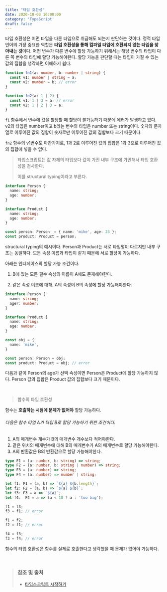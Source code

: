 ```yaml
---
title: "타입 호환성"
date: 2020-10-03 16:00:00
category: 'TypeScript'
draft: false
---
```


타입 호환성은 어떤 타입을 다른 타입으로 취급해도 되는지 판단하는 것이다. 정적 타입 언어의 가장 중요한 역할은 **타입 호환성을 통해 컴파일 타임에 호환되지 않는 타입을 찾아내는 것**이다. 어떤 변수가 다른 변수에 할당 가능하기 위해서는 해당 변수의 타입이 다른 쪽 변수의 타입에 할당 가능해야한다. 할당 가능을 판단할 때는 타입이 가질 수 있는 값의 집합을 생각하면 이해하기 쉽다. 

```ts
function fn1(a: number, b: number | string) {
  const v1: number | string = a;
  const v2: number = b; // error
}

function fn2(a: 1 | 2) {
  const v1: 1 | 3 = a; // error
  const v2: 1 | 2 | 3 = a;
}
```

`f1` 함수에서 변수에 값을 할당할 때  할당이 불가능하기 때문에 에러가 발생하고 있다. v2의 타입은 number이고 b라는 변수의 타입은 number 또는 string이다. 숫자와 문자열로 이루어진 값의 집합이 숫자로만 이루어진 값의 집합보다 크기 때문이다.

`fn2` 함수의 v1변수도 마찬가지로, 1과 2로 이루어진 값의 집합은 1과 3으로 이루어진 값의 집합에 넣을 수 없다.

>  타입스크립트는 값 자체의 타입보다 값이 가진 내부 구조에 가빈해서 타입 호환성을 검사한다.
>
> 이를 structural typing이라고 부른다.

```ts
interface Person {
  name: string;
  age: number;
}

interface Product {
  name: string;
  age: number;
}

const person: Person  = { name: 'mike', age: 23 };
const product: Product = person;
```

structural typing의 예시이다.  Person과 Product는 서로 타입명이 다르지만 내부 구조는 동일하다. 모든 속성 이름과 타입이 같기 때문에 서로 할당이 가능하다.

아래는 인터페이스의 할당 가능 조건이다.

1. B에 있는 모든 필수 속성의 이름이 A에도 존재해야한다.

2. 같은 속성 이름에 대해, A의 속성이 B의 속성에 할당 가능해야한다.



```ts
interface Person {
  name: string;
  age?: number;
}

interface Product {
  name: string;
  age: number;
}

const obj = {
  name: 'mike',
}

const person: Person = obj;
const product: Product = obj; // error
```

다음과 같이 Person의 age가 선택 속성이면 Person은 Product에 할당 가능하지 않다. Person 값의 집합은 Product 값의 집합보다 크기 때문이다. 

<br>

> 함수의 타입 호환성

함수는 **호출하는 시점에 문제가 없어야** 할당 가능하다.

###### 다음은 함수 타입 A가 타입 B로 할당 가능하기 위한 조건이다.

1. A의 매개변수 개수가 B의 매개변수 개수보다 적어야한다.
2. 같은 위치의 매개변수에 대해 B의 매개변수가 A의 매개변수로 할당 가능해야한다.
3. A의 반환값은 B의 반환값으로 할당 가능해야한다.

```ts
type F1 = (a: number, b: string) => string;
type F2 = (a: number, b: string | number) => string;
type F3 = (a: number) => string;
type F4 = (a: number) => number | string;

let f1: F1 = (a, b) => `${a} ${b.length}`;
let f2: F2 = (a, b) => `${a} ${b}`;
let f3: F3 = a => `${a}`;
let f4:  F4 = a => (a < 10 ? a : 'too big');

f1 = f3;
f3 = f1; // error

f1 = f2;
f2 = f1; // error

f4 = f3;
f3 = f4; // error
```

함수의 타입 호환성은 함수를 실제로 호출한다고 생각했을 때 문제가 없어야 가능하다.

<br>

> ### 참조 및 출처
>
> - [타입스크립트 시작하기](https://www.inflearn.com/course/%ED%83%80%EC%9E%85%EC%8A%A4%ED%81%AC%EB%A6%BD%ED%8A%B8-%EC%8B%9C%EC%9E%91%ED%95%98%EA%B8%B0/dashboard)